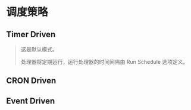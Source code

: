 # 调度策略

## Timer Driven

> 这是默认模式。
> 
> 处理器将定期运行，运行处理器的时间间隔由 Run Schedule 选项定义。

## CRON Driven

## Event Driven